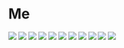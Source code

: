 # Me


<!--### __TECHNOLOGIES/DEV. TOOLS:__ <br>
<a href="https://skillicons.dev"> </a>-->
<p>
<img src="https://skillicons.dev/icons?i=html" />
<img src="https://skillicons.dev/icons?i=css" />
<img src="https://skillicons.dev/icons?i=js" />
<img src="https://skillicons.dev/icons?i=python" />
<img src="https://skillicons.dev/icons?i=php" />
<img src="https://skillicons.dev/icons?i=mysql" />
<img src="https://skillicons.dev/icons?i=bootstrap" />
<img src="https://skillicons.dev/icons?i=vscode" />
<img src="https://skillicons.dev/icons?i=github" />
<img src="https://skillicons.dev/icons?i=lua" />
<img src="https://skillicons.dev/icons?i=java" />
</p>
